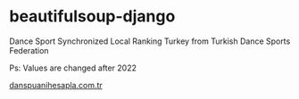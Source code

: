 # beautifulsoup-django
Dance Sport Synchronized Local Ranking Turkey from Turkish Dance Sports Federation

Ps: Values are changed after 2022

<a href="https://danspuanihesapla.com.tr/" target="_blank">danspuanihesapla.com.tr</a>